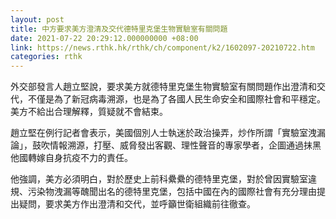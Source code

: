 ```yaml
---
layout: post
title: 中方要求美方澄清及交代德特里克堡生物實驗室有關問題
date: 2021-07-22 20:29:12.000000000 +08:00
link: https://news.rthk.hk/rthk/ch/component/k2/1602097-20210722.htm
categories: rthk
---
```


外交部發言人趙立堅說，要求美方就德特里克堡生物實驗室有關問題作出澄清和交代，不僅是為了新冠病毒溯源，也是為了各國人民生命安全和國際社會和平穩定。美方不給出合理解釋，質疑就不會結束。

趙立堅在例行記者會表示，美國個別人士執迷於政治操弄，炒作所謂「實驗室洩漏論」，鼓吹情報溯源，打壓、威脅發出客觀、理性聲音的專家學者，企圖通過抹黑他國轉嫁自身抗疫不力的責任。

他強調，美方必須明白，對於歷史上前科纍纍的德特里克堡，對於曾因實驗室違規、污染物洩漏等醜聞出名的德特里克堡，包括中國在內的國際社會有充分理由提出疑問，要求美方作出澄清和交代，並呼籲世衛組織前往徹查。
